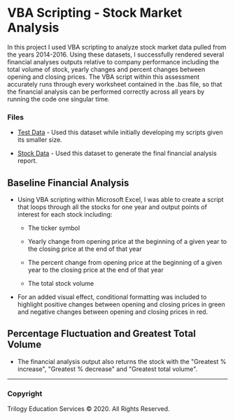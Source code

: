 # VBA Scripting - Stock Market Analysis

In this project I used VBA scripting to analyze stock market data pulled from the years 2014-2016. Using these datasets, I successfully rendered several financial analyses outputs relative to company performance including the total volume of stock, yearly changes and percent changes between opening and closing prices. The VBA script within this assessment accurately runs through every worksheet contained in the .bas file, so that the financial analysis can be performed correctly across all years by running the code one singular time. 


### Files

* [Test Data](Resources/alphabetical_testing.xlsx) - Used this dataset while initially developing my scripts given its smaller size.

* [Stock Data](Resources/Multiple_year_stock_data.xlsx) - Used this dataset to generate the final financial analysis report.

## Baseline Financial Analysis

* Using VBA scripting within Microsoft Excel, I was able to create a script that loops through all the stocks for one year and output points of interest for each stock including:

  * The ticker symbol

  * Yearly change from opening price at the beginning of a given year to the closing price at the end of that year

  * The percent change from opening price at the beginning of a given year to the closing price at the end of that year

  * The total stock volume

* For an added visual effect, conditional formatting was included to highlight positive changes between opening and closing prices in green and negative changes between opening and closing prices in red.


## Percentage Fluctuation and Greatest Total Volume

* The financial analysis output also returns the stock with the "Greatest % increase", "Greatest % decrease" and "Greatest total volume".

- - -

### Copyright

Trilogy Education Services © 2020. All Rights Reserved.
